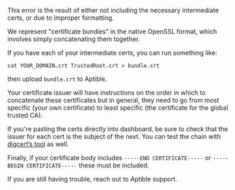 This error is the result of either not including the necessary intermediate certs, or due to improper formatting.

We represent "certificate bundles" in the native OpenSSL format, which involves simply concatenating them together.

If you have each of your intermediate certs, you can run something like:

    cat YOUR_DOMAIN.crt TrustedRoot.crt > bundle.crt

then upload `bundle.crt` to Aptible. 

Your certificate issuer will have instructions on the order in which to concatenate these certificates but in general, they need to go from most specific (your own certificate) to least specific (the certificate for the global trusted CA).

If you're pasting the certs directly into dashboard, be sure to check that the issuer for each cert is the subject of the next. You can test the chain with [digcert’s tool](https://www.digicert.com/help/) as well. 

Finally, if your certificate body includes `-----END CERTIFICATE-----` or `-----BEGIN CERTIFICATE-----` these must be included.  


If you are still having trouble, reach out to Aptible support. 


